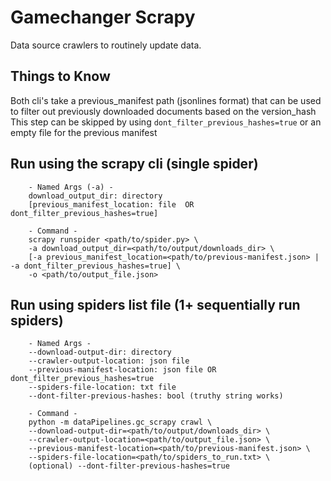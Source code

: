 # Gamechanger Scrapy

Data source crawlers to routinely update data.

## Things to Know
Both cli's take a previous_manifest path (jsonlines format) that can be used to filter out previously downloaded documents based on the version_hash   
This step can be skipped by using `dont_filter_previous_hashes=true` or an empty file for the previous manifest

## Run using the scrapy cli (single spider)
```
	- Named Args (-a) -
	download_output_dir: directory
	[previous_manifest_location: file  OR  dont_filter_previous_hashes=true]

	- Command -
	scrapy runspider <path/to/spider.py> \
	-a download_output_dir=<path/to/output/downloads_dir> \
	[-a previous_manifest_location=<path/to/previous-manifest.json> | -a dont_filter_previous_hashes=true] \
	-o <path/to/output_file.json>
```

## Run using spiders list file (1+ sequentially run spiders)
```
	- Named Args -
	--download-output-dir: directory
	--crawler-output-location: json file
	--previous-manifest-location: json file OR dont_filter_previous_hashes=true
	--spiders-file-location: txt file
	--dont-filter-previous-hashes: bool (truthy string works)

	- Command -
	python -m dataPipelines.gc_scrapy crawl \
	--download-output-dir=<path/to/output/downloads_dir> \
	--crawler-output-location=<path/to/output_file.json> \
	--previous-manifest-location=<path/to/previous-manifest.json> \
	--spiders-file-location=<path/to/spiders_to_run.txt> \
	(optional) --dont-filter-previous-hashes=true
```
